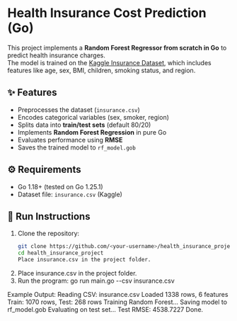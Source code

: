 # Health Insurance Cost Prediction (Go)

This project implements a **Random Forest Regressor from scratch in Go** to predict health insurance charges.  
The model is trained on the [Kaggle Insurance Dataset](https://www.kaggle.com/datasets/mirichoi0218/insurance), which includes features like age, sex, BMI, children, smoking status, and region.

## ✨ Features
- Preprocesses the dataset (`insurance.csv`)
- Encodes categorical variables (sex, smoker, region)
- Splits data into **train/test sets** (default 80/20)
- Implements **Random Forest Regression** in pure Go
- Evaluates performance using **RMSE**
- Saves the trained model to `rf_model.gob`

## ⚙️ Requirements
- Go 1.18+ (tested on Go 1.25.1)
- Dataset file: `insurance.csv` (Kaggle)

## 🚀 Run Instructions
1. Clone the repository:
   ```bash
   git clone https://github.com/<your-username>/health_insurance_project.git
   cd health_insurance_project
   Place insurance.csv in the project folder.
2. Place insurance.csv in the project folder.
3. Run the program:
        go run main.go --csv insurance.csv

Example Output:
Reading CSV: insurance.csv
Loaded 1338 rows, 6 features
Train: 1070 rows, Test: 268 rows
Training Random Forest...
Saving model to rf_model.gob
Evaluating on test set...
Test RMSE: 4538.7227
Done.


